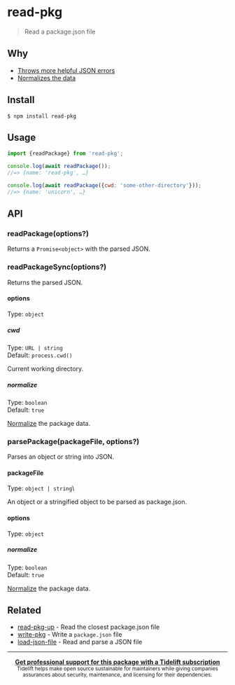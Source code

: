 # read-pkg

> Read a package.json file

## Why

- [Throws more helpful JSON errors](https://github.com/sindresorhus/parse-json)
- [Normalizes the data](https://github.com/npm/normalize-package-data#what-normalization-currently-entails)

## Install

```
$ npm install read-pkg
```

## Usage

```js
import {readPackage} from 'read-pkg';

console.log(await readPackage());
//=> {name: 'read-pkg', …}

console.log(await readPackage({cwd: 'some-other-directory'}));
//=> {name: 'unicorn', …}
```

## API

### readPackage(options?)

Returns a `Promise<object>` with the parsed JSON.

### readPackageSync(options?)

Returns the parsed JSON.

#### options

Type: `object`

##### cwd

Type: `URL | string`\
Default: `process.cwd()`

Current working directory.

##### normalize

Type: `boolean`\
Default: `true`

[Normalize](https://github.com/npm/normalize-package-data#what-normalization-currently-entails) the package data.

### parsePackage(packageFile, options?)

Parses an object or string into JSON.

#### packageFile

Type: `object | string`\

An object or a stringified object to be parsed as package.json.

#### options

Type: `object`

##### normalize

Type: `boolean`\
Default: `true`

[Normalize](https://github.com/npm/normalize-package-data#what-normalization-currently-entails) the package data.

## Related

- [read-pkg-up](https://github.com/sindresorhus/read-pkg-up) - Read the closest package.json file
- [write-pkg](https://github.com/sindresorhus/write-pkg) - Write a `package.json` file
- [load-json-file](https://github.com/sindresorhus/load-json-file) - Read and parse a JSON file

---

<div align="center">
	<b>
		<a href="https://tidelift.com/subscription/pkg/npm-read-pkg?utm_source=npm-read-pkg&utm_medium=referral&utm_campaign=readme">Get professional support for this package with a Tidelift subscription</a>
	</b>
	<br>
	<sub>
		Tidelift helps make open source sustainable for maintainers while giving companies<br>assurances about security, maintenance, and licensing for their dependencies.
	</sub>
</div>
